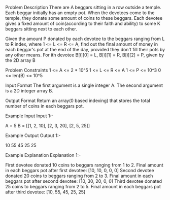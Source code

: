 Problem Description
There are A beggars sitting in a row outside a temple. Each beggar initially has an empty pot. When the devotees come to the temple, they donate some amount of coins to these beggars. Each devotee gives a fixed amount of coin(according to their faith and ability) to some K beggars sitting next to each other.

Given the amount P donated by each devotee to the beggars ranging from L to R index, where 1 <= L <= R <= A, find out the final amount of money in each beggar's pot at the end of the day, provided they don't fill their pots by any other means.
For ith devotee B[i][0] = L, B[i][1] = R, B[i][2] = P, given by the 2D array B



Problem Constraints
1 <= A <= 2 * 10^5
1 <= L <= R <= A
1 <= P <= 10^3
0 <= len(B) <= 10^5



Input Format
The first argument is a single integer A.
The second argument is a 2D integer array B.



Output Format
Return an array(0 based indexing) that stores the total number of coins in each beggars pot.



Example Input
Input 1:-

A = 5
B = [[1, 2, 10], [2, 3, 20], [2, 5, 25]]



Example Output
Output 1:-

10 55 45 25 25



Example Explanation
Explanation 1:-

First devotee donated 10 coins to beggars ranging from 1 to 2. Final amount in each beggars pot after first devotee: [10, 10, 0, 0, 0]
Second devotee donated 20 coins to beggars ranging from 2 to 3. Final amount in each beggars pot after second devotee: [10, 30, 20, 0, 0]
Third devotee donated 25 coins to beggars ranging from 2 to 5. Final amount in each beggars pot after third devotee: [10, 55, 45, 25, 25]